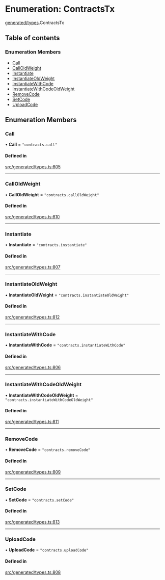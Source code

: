 # Enumeration: ContractsTx

[generated/types](../wiki/generated.types).ContractsTx

## Table of contents

### Enumeration Members

- [Call](../wiki/generated.types.ContractsTx#call)
- [CallOldWeight](../wiki/generated.types.ContractsTx#calloldweight)
- [Instantiate](../wiki/generated.types.ContractsTx#instantiate)
- [InstantiateOldWeight](../wiki/generated.types.ContractsTx#instantiateoldweight)
- [InstantiateWithCode](../wiki/generated.types.ContractsTx#instantiatewithcode)
- [InstantiateWithCodeOldWeight](../wiki/generated.types.ContractsTx#instantiatewithcodeoldweight)
- [RemoveCode](../wiki/generated.types.ContractsTx#removecode)
- [SetCode](../wiki/generated.types.ContractsTx#setcode)
- [UploadCode](../wiki/generated.types.ContractsTx#uploadcode)

## Enumeration Members

### Call

• **Call** = ``"contracts.call"``

#### Defined in

[src/generated/types.ts:805](https://github.com/PolymeshAssociation/polymesh-private-sdk/blob/297c67ce/src/generated/types.ts#L805)

___

### CallOldWeight

• **CallOldWeight** = ``"contracts.callOldWeight"``

#### Defined in

[src/generated/types.ts:810](https://github.com/PolymeshAssociation/polymesh-private-sdk/blob/297c67ce/src/generated/types.ts#L810)

___

### Instantiate

• **Instantiate** = ``"contracts.instantiate"``

#### Defined in

[src/generated/types.ts:807](https://github.com/PolymeshAssociation/polymesh-private-sdk/blob/297c67ce/src/generated/types.ts#L807)

___

### InstantiateOldWeight

• **InstantiateOldWeight** = ``"contracts.instantiateOldWeight"``

#### Defined in

[src/generated/types.ts:812](https://github.com/PolymeshAssociation/polymesh-private-sdk/blob/297c67ce/src/generated/types.ts#L812)

___

### InstantiateWithCode

• **InstantiateWithCode** = ``"contracts.instantiateWithCode"``

#### Defined in

[src/generated/types.ts:806](https://github.com/PolymeshAssociation/polymesh-private-sdk/blob/297c67ce/src/generated/types.ts#L806)

___

### InstantiateWithCodeOldWeight

• **InstantiateWithCodeOldWeight** = ``"contracts.instantiateWithCodeOldWeight"``

#### Defined in

[src/generated/types.ts:811](https://github.com/PolymeshAssociation/polymesh-private-sdk/blob/297c67ce/src/generated/types.ts#L811)

___

### RemoveCode

• **RemoveCode** = ``"contracts.removeCode"``

#### Defined in

[src/generated/types.ts:809](https://github.com/PolymeshAssociation/polymesh-private-sdk/blob/297c67ce/src/generated/types.ts#L809)

___

### SetCode

• **SetCode** = ``"contracts.setCode"``

#### Defined in

[src/generated/types.ts:813](https://github.com/PolymeshAssociation/polymesh-private-sdk/blob/297c67ce/src/generated/types.ts#L813)

___

### UploadCode

• **UploadCode** = ``"contracts.uploadCode"``

#### Defined in

[src/generated/types.ts:808](https://github.com/PolymeshAssociation/polymesh-private-sdk/blob/297c67ce/src/generated/types.ts#L808)
